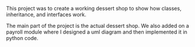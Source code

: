 This project was to create a working dessert shop to show how
classes, inheritance, and interfaces work. 

The main part of the project is the actual dessert shop.
We also added on a payroll module where I designed a uml diagram and then implemented it in python code. 